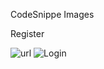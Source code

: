 CodeSnippe Images

Register

![url](https://user-images.githubusercontent.com/87525401/198269827-b27574bd-35b6-443e-8159-43134f15a3d3.PNG)
![Login](https://user-images.githubusercontent.com/87525401/198270903-9378fa79-0d85-4e61-86e7-15a957f0e0d6.PNG)


